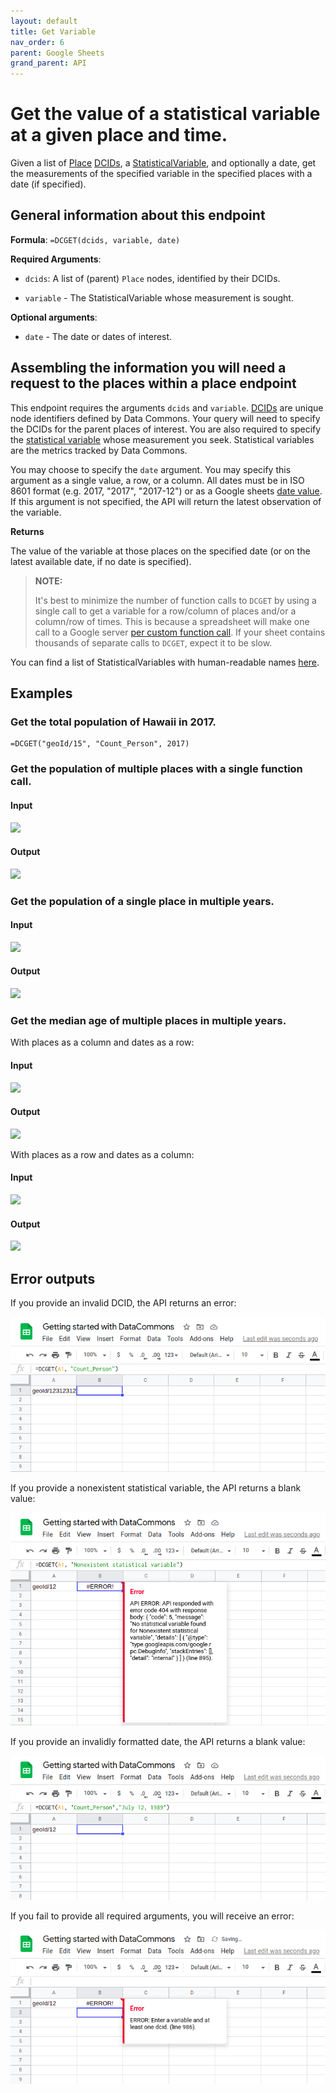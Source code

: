 ```yaml
---
layout: default
title: Get Variable
nav_order: 6
parent: Google Sheets
grand_parent: API
---
```


# Get the value of a statistical variable at a given place and time.

Given a list of [Place](https://datacommons.org/browser/Place) [DCIDs](/glossary.html), a [StatisticalVariable](https://datacommons.org/browser/StatisticalVariable), and optionally a date, get the measurements of the specified variable in the specified places with a date (if specified).

## General information about this endpoint

**Formula**: `=DCGET(dcids, variable, date)`

**Required Arguments**:

*   `dcids`: A list of (parent) `Place` nodes, identified by their DCIDs.

*   `variable` - The StatisticalVariable whose measurement is sought.

**Optional arguments**:

*   `date` - The date or dates of interest.

## Assembling the information you will need a request to the places within a place endpoint

This endpoint requires the arguments `dcids` and `variable`. [DCIDs](/glossary.html) are unique node identifiers defined by Data Commons. Your query will need to specify the DCIDs for the parent places of interest. You are also required to specify the [statistical variable](/glossary.html) whose measurement you seek. Statistical variables are the metrics tracked by Data Commons.

You may choose to specify the `date` argument. You may specify this argument as a single value, a row, or a column. All dates must be in ISO 8601 format (e.g. 2017, "2017", "2017-12") or as a Google sheets [date value](https://support.google.com/docs/answer/3092969?hl=en). If this argument is not specified, the API will return the latest observation of the variable.

**Returns**

The value of the variable at those places on the specified date (or on the latest available date, if no date is specified).

>  **NOTE:**
>
>  It's best to minimize the number of function calls to `DCGET` by using a single call to get a variable for a row/column of places and/or a column/row of times. This is because a spreadsheet will make one call to a Google server [per custom function call](https://developers.google.com/apps-script/guides/sheets/functions#optimization). If your sheet contains thousands of separate calls to `DCGET`, expect it to be slow.

You can find a list of StatisticalVariables with human-readable names [here](/statistical_variables.html).

## Examples

### Get the total population of Hawaii in 2017.

```
=DCGET("geoId/15", "Count_Person", 2017)
```

### Get the population of multiple places with a single function call.

#### Input

![](/assets/images/sheets/sheets_get_variable_input.png)

#### Output

![](/assets/images/sheets/sheets_get_variable_output.png)

### Get the population of a single place in multiple years.

#### Input

![](/assets/images/sheets/sheets_get_variable_one_place_multiple_years_input.png)

#### Output

![](/assets/images/sheets/sheets_get_variable_one_place_multiple_years_output.png)

### Get the median age of multiple places in multiple years.

With places as a column and dates as a row:

#### Input

![](/assets/images/sheets/sheets_get_variable_places_column_years_row_input.png)

#### Output

![](/assets/images/sheets/sheets_get_variable_places_column_years_row_output.png)

With places as a row and dates as a column:

#### Input

![](/assets/images/sheets/sheets_get_variable_places_row_years_column_input.png)

#### Output

![](/assets/images/sheets/sheets_get_variable_places_row_years_column_output.png)

## Error outputs

If you provide an invalid DCID, the API returns an error:

![](/assets/images/sheets/sheets_get_variable_nonexistent_dcid.png)

If you provide a nonexistent statistical variable, the API returns a blank value:

![](/assets/images/sheets/sheets_get_variable_nonexistent_statvar.png)

If you provide an invalidly formatted date, the API returns a blank value:

![](/assets/images/sheets/sheets_get_variable_incorrect_date.png)

If you fail to provide all required arguments, you will receive an error:

![](/assets/images/sheets/sheets_get_variable_incorrect_args.png)
